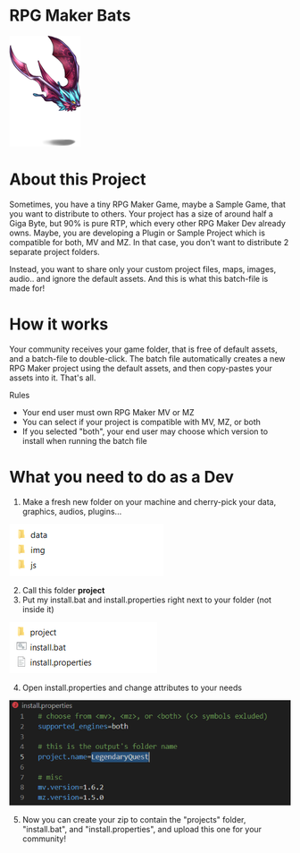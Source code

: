 # RPG Maker Bats

![bat image](img/Bat.png)

# About this Project
Sometimes, you have a tiny RPG Maker Game, maybe a Sample Game, that you want to distribute to others. Your project has a size of around half a Giga Byte, but 90% is pure RTP, which every other RPG Maker Dev already owns. Maybe, you are developing a Plugin or Sample Project which is compatible for both, MV and MZ. In that case, you don't want to distribute 2 separate project folders.

Instead, you want to share only your custom project files, maps, images, audio.. and ignore the default assets. And this is what this batch-file is made for!

# How it works
Your community receives your game folder, that is free of default assets, and a batch-file to double-click.
The batch file automatically creates a new RPG Maker project using the default assets, and then copy-pastes your assets into it.
That's all.

Rules
- Your end user must own RPG Maker MV or MZ
- You can select if your project is compatible with MV, MZ, or both
- If you selected "both", your end user may choose which version to install when running the batch file

# What you need to do as a Dev
1. Make a fresh new folder on your machine and cherry-pick your data, graphics, audios, plugins...

![](img/intro3.png)

2. Call this folder **project**
3. Put my install.bat and install.properties right next to your folder (not inside it)

![](img/intro1.png)

4. Open install.properties and change attributes to your needs

![](img/intro2.png)

5. Now you can create your zip to contain the "projects" folder, "install.bat", and "install.properties", and upload this one for your community!
